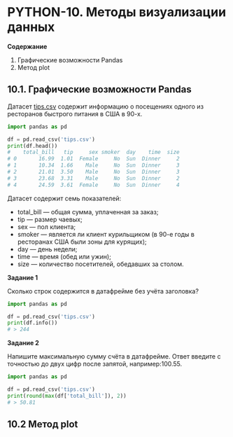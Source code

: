 # PYTHON-10. Методы визуализации данных

**Содержание**

1. Графические возможности Pandas
1. Метод plot


## 10.1. Графические возможности Pandas
Датасет [tips.csv](tips.csv) содержит информацию о посещениях одного из ресторанов быстрого питания в США в 90-х.

```python
import pandas as pd

df = pd.read_csv('tips.csv')
print(df.head())
#    total_bill   tip     sex smoker  day    time  size
# 0       16.99  1.01  Female     No  Sun  Dinner     2
# 1       10.34  1.66    Male     No  Sun  Dinner     3
# 2       21.01  3.50    Male     No  Sun  Dinner     3
# 3       23.68  3.31    Male     No  Sun  Dinner     2
# 4       24.59  3.61  Female     No  Sun  Dinner     4
```

Датасет содержит семь показателей:

- total_bill — общая сумма, уплаченная за заказ;
- tip — размер чаевых;
- sex — пол клиента;
- smoker — является ли клиент курильщиком (в 90-е годы в ресторанах США были зоны для курящих);
- day — день недели;
- time — время (обед или ужин);
- size — количество посетителей, обедавших за столом.

**Задание 1**

Сколько строк содержится в датафрейме без учёта заголовка?

```python
import pandas as pd

df = pd.read_csv('tips.csv')
print(df.info())
# > 244
```

**Задание 2**

Напишите максимальную сумму счёта в датафрейме. Ответ введите с точностью до двух цифр после запятой, например:100.55.

```python
import pandas as pd

df = pd.read_csv('tips.csv')
print(round(max(df['total_bill']), 2))
# > 50.81
```


## 10.2 Метод plot
